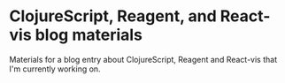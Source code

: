 # ClojureScript, Reagent, and React-vis blog materials

Materials for a blog entry about ClojureScript, Reagent and React-vis that I'm currently working on.
